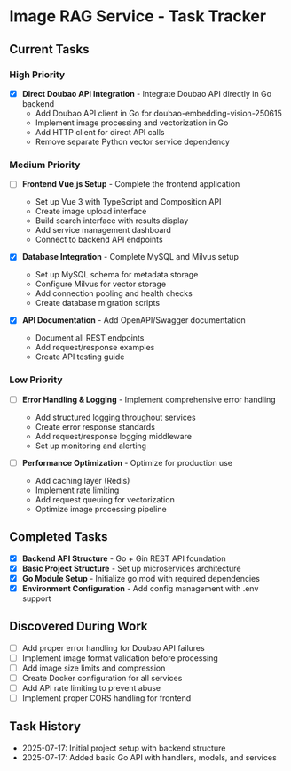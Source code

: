 # Image RAG Service - Task Tracker

## Current Tasks

### High Priority
- [x] **Direct Doubao API Integration** - Integrate Doubao API directly in Go backend
  - Add Doubao API client in Go for doubao-embedding-vision-250615
  - Implement image processing and vectorization in Go
  - Add HTTP client for direct API calls
  - Remove separate Python vector service dependency

### Medium Priority
- [ ] **Frontend Vue.js Setup** - Complete the frontend application
  - Set up Vue 3 with TypeScript and Composition API
  - Create image upload interface
  - Build search interface with results display
  - Add service management dashboard
  - Connect to backend API endpoints

- [x] **Database Integration** - Complete MySQL and Milvus setup
  - Set up MySQL schema for metadata storage
  - Configure Milvus for vector storage
  - Add connection pooling and health checks
  - Create database migration scripts

- [x] **API Documentation** - Add OpenAPI/Swagger documentation
  - Document all REST endpoints
  - Add request/response examples
  - Create API testing guide

### Low Priority
- [ ] **Error Handling & Logging** - Implement comprehensive error handling
  - Add structured logging throughout services
  - Create error response standards
  - Add request/response logging middleware
  - Set up monitoring and alerting

- [ ] **Performance Optimization** - Optimize for production use
  - Add caching layer (Redis)
  - Implement rate limiting
  - Add request queuing for vectorization
  - Optimize image processing pipeline

## Completed Tasks
- [x] **Backend API Structure** - Go + Gin REST API foundation
- [x] **Basic Project Structure** - Set up microservices architecture
- [x] **Go Module Setup** - Initialize go.mod with required dependencies
- [x] **Environment Configuration** - Add config management with .env support

## Discovered During Work
- [ ] Add proper error handling for Doubao API failures
- [ ] Implement image format validation before processing
- [ ] Add image size limits and compression
- [ ] Create Docker configuration for all services
- [ ] Add API rate limiting to prevent abuse
- [ ] Implement proper CORS handling for frontend

## Task History
- 2025-07-17: Initial project setup with backend structure
- 2025-07-17: Added basic Go API with handlers, models, and services